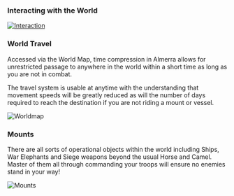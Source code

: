 ### Interacting with the World

[![Interaction](http://img.youtube.com/vi/jku7vaf1ppU/0.jpg)](https://www.youtube.com/watch?v=jku7vaf1ppU&list=PLLcxd4soKLM7Wa4h2sFvUjYCaAIBJf5Lb "Dev Scrolls - Threaded AI LODs and Dialogues")

### World Travel

Accessed via the World Map, time compression in Almerra allows for unrestricted passage to anywhere in the world within a short time as long as you are not in combat.
 
The travel system is usable at anytime with the understanding that movement speeds will be greatly reduced as will the number of days required to reach the destination if you are not riding a mount or vessel.

![Worldmap](https://simsaladoo.github.io/winds-of-almerra/img/worldmap.png)


### Mounts

There are all sorts of operational objects within the world including Ships, War Elephants and Siege weapons  beyond the usual Horse and Camel.  Master of them all through commanding your troops will ensure no enemies stand in your way!

![Mounts](https://simsaladoo.github.io/winds-of-almerra/img/mounts.jpg)